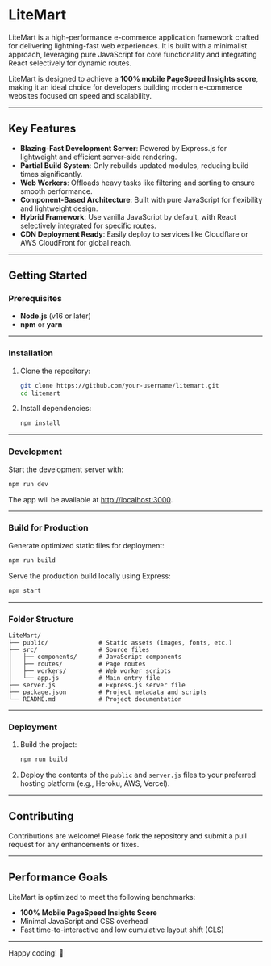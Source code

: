 # LiteMart

LiteMart is a high-performance e-commerce application framework crafted for delivering lightning-fast web experiences. It is built with a minimalist approach, leveraging pure JavaScript for core functionality and integrating React selectively for dynamic routes.

LiteMart is designed to achieve a **100% mobile PageSpeed Insights score**, making it an ideal choice for developers building modern e-commerce websites focused on speed and scalability.

---

## Key Features

- **Blazing-Fast Development Server**: Powered by Express.js for lightweight and efficient server-side rendering.
- **Partial Build System**: Only rebuilds updated modules, reducing build times significantly.
- **Web Workers**: Offloads heavy tasks like filtering and sorting to ensure smooth performance.
- **Component-Based Architecture**: Built with pure JavaScript for flexibility and lightweight design.
- **Hybrid Framework**: Use vanilla JavaScript by default, with React selectively integrated for specific routes.
- **CDN Deployment Ready**: Easily deploy to services like Cloudflare or AWS CloudFront for global reach.

---

## Getting Started

### Prerequisites

- **Node.js** (v16 or later)
- **npm** or **yarn**

---

### Installation

1. Clone the repository:

   ```bash
   git clone https://github.com/your-username/litemart.git
   cd litemart
   ```

2. Install dependencies:
   ```bash
   npm install
   ```

---

### Development

Start the development server with:

```bash
npm run dev
```

The app will be available at [http://localhost:3000](http://localhost:3000).

---

### Build for Production

Generate optimized static files for deployment:

```bash
npm run build
```

Serve the production build locally using Express:

```bash
npm start
```

---

### Folder Structure

```
LiteMart/
├── public/              # Static assets (images, fonts, etc.)
├── src/                 # Source files
│   ├── components/      # JavaScript components
│   ├── routes/          # Page routes
│   ├── workers/         # Web worker scripts
│   └── app.js           # Main entry file
├── server.js            # Express.js server file
├── package.json         # Project metadata and scripts
└── README.md            # Project documentation
```

---

### Deployment

1. Build the project:

   ```bash
   npm run build
   ```

2. Deploy the contents of the `public` and `server.js` files to your preferred hosting platform (e.g., Heroku, AWS, Vercel).

---

## Contributing

Contributions are welcome! Please fork the repository and submit a pull request for any enhancements or fixes.

---

## Performance Goals

LiteMart is optimized to meet the following benchmarks:

- **100% Mobile PageSpeed Insights Score**
- Minimal JavaScript and CSS overhead
- Fast time-to-interactive and low cumulative layout shift (CLS)

---

Happy coding! 🚀
